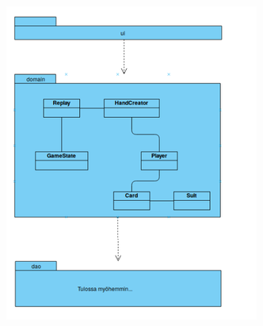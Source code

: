 ![pakkauskaavio](https://raw.githubusercontent.com/gitblast/ot-harjoitustyo/master/dokumentointi/diagram.png)
